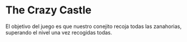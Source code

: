 # The Crazy Castle
El objetivo del juego es que nuestro conejito recoja todas las zanahorias, superando el nivel una vez recogidas todas.
